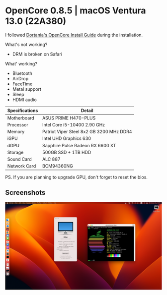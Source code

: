# OpenCore 0.8.5 | macOS Ventura 13.0 (22A380)

I followed [Dortania's OpenCore Install Guide](https://dortania.github.io/OpenCore-Install-Guide/prerequisites.html) during the installation.


What's not working?

- DRM is broken on Safari

What' working?

- Bluetooth
- AirDrop
- FaceTime
- Metal support
- Sleep
- HDMI audio

| Specifications | Detail                                   |
| -------------- | ---------------------------------------- |
| Motherboard    | ASUS PRIME H470-PLUS                     |
| Processor      | Intel Core i5-10400 2.90 GHz             |
| Memory         | Patriot Viper Steel 8x2 GB 3200 MHz DDR4 |
| iGPU           | Intel UHD Graphics 630                   |
| dGPU           | Sapphire Pulse Radeon RX 6600 XT         |
| Storage        | 500GB SSD + 1TB HDD                      |
| Sound Card     | ALC 887                                  |
| Network Card   | BCM94360NG                               |

PS. If you are planning to upgrade GPU, don't forget to reset the bios.

## Screenshots

![](./images/ss_ventura.png)
